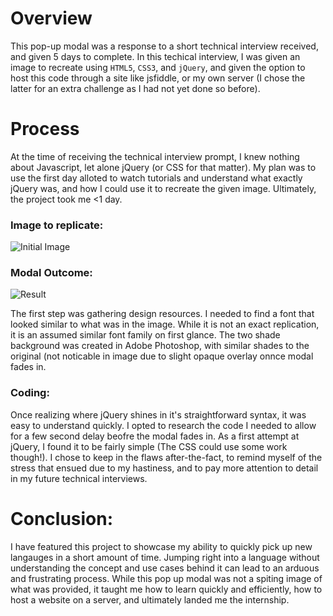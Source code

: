# Overview

This pop-up modal was a response to a short technical interview received, and given 5 days to complete. In this techical interview, I was given an image to recreate using `HTML5`, `CSS3`, and `jQuery`, and given the option to host this code through a site like jsfiddle, or my own server (I chose the latter for an extra challenge as I had not yet done so before).

# Process

At the time of receiving the technical interview prompt, I knew nothing about Javascript, let alone jQuery (or CSS for that matter). My plan was to use the first day alloted to watch tutorials and understand what exactly jQuery was, and how I could use it to recreate the given image. Ultimately, the project took me <1 day.

### Image to replicate:

![Initial Image](https://i.imgur.com/nBp126M.png)

### Modal Outcome:

![Result](https://i.imgur.com/JFVBopG.jpg)

The first step was gathering design resources. I needed to find a font that looked similar to what was in the image. While it is not an exact replication, it is an assumed similar font family on first glance. The two shade background was created in Adobe Photoshop, with similar shades to the original (not noticable in image due to slight opaque overlay onnce modal fades in.

### Coding:

Once realizing where jQuery shines in it's straightforward syntax, it was easy to understand quickly. I opted to research the code I needed to allow for a few second delay beofre the modal fades in. As a first attempt at jQuery, I found it to be fairly simple (The CSS could use some work though!). I chose to keep in the flaws after-the-fact, to remind myself of the stress that ensued due to my hastiness, and to pay more attention to detail in my future technical interviews.

# Conclusion:

I have featured this project to showcase my ability to quickly pick up new langauges in a short amount of time. Jumping right into a language without understanding the concept and use cases behind it can lead to an arduous and frustrating process. While this pop up modal was not a spiting image of what was provided, it taught me how to learn quickly and efficiently, how to host a website on a server, and ultimately landed me the internship.
